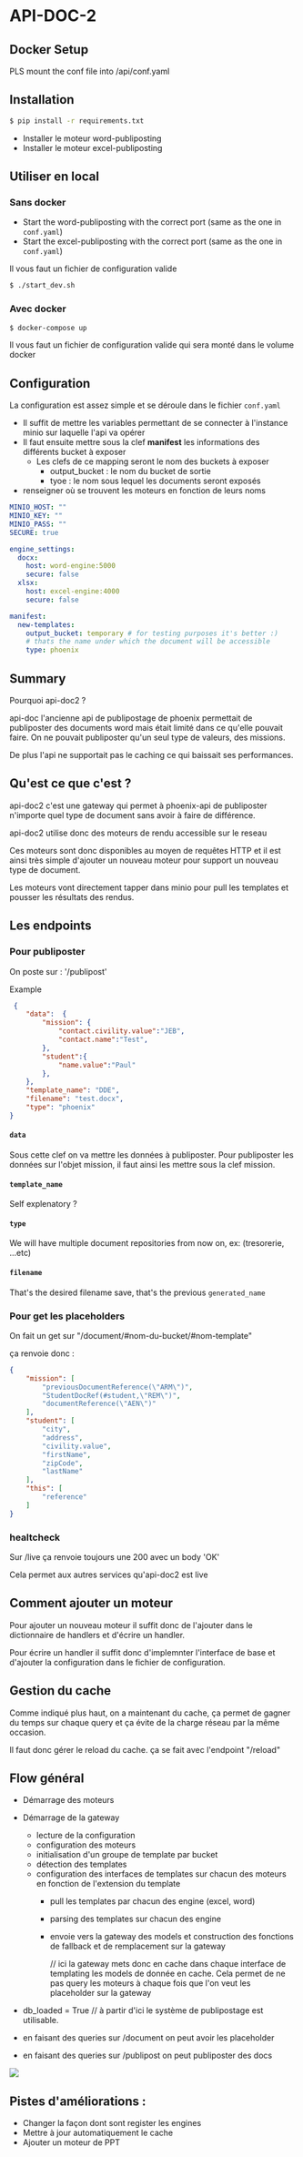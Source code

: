 # API-DOC-2

## Docker Setup

PLS mount the conf file into /api/conf.yaml

## Installation

```sh
$ pip install -r requirements.txt
```

* Installer le moteur word-publiposting
* Installer le moteur excel-publiposting


## Utiliser en local 

### Sans docker

* Start the word-publiposting with the correct port (same as the one in `conf.yaml`)
* Start the excel-publiposting with the correct port (same as the one in `conf.yaml`)

Il vous faut un fichier de configuration valide

```sh
$ ./start_dev.sh
```

### Avec docker

```sh
$ docker-compose up
```

Il vous faut un fichier de configuration valide qui sera monté dans le volume docker

## Configuration

La configuration est assez simple et se déroule dans le fichier `conf.yaml`

- Il suffit de mettre les variables permettant de se connecter à l'instance minio sur laquelle l'api va opérer
- Il faut ensuite mettre sous la clef **manifest** les informations des différents bucket à exposer
  - Les clefs de ce mapping seront le nom des buckets à exposer
    - output_bucket : le nom du bucket de sortie
    - tyoe : le nom sous lequel les documents seront exposés
- renseigner où se trouvent les moteurs en fonction de leurs noms

```yaml
MINIO_HOST: ""
MINIO_KEY: ""
MINIO_PASS: ""
SECURE: true

engine_settings:
  docx: 
    host: word-engine:5000
    secure: false
  xlsx:
    host: excel-engine:4000
    secure: false

manifest:
  new-templates:
    output_bucket: temporary # for testing purposes it's better :) 
    # thats the name under which the document will be accessible
    type: phoenix
```

## Summary

Pourquoi api-doc2 ?

api-doc l'ancienne api de publipostage de phoenix permettait de publiposter des documents word mais était limité dans ce qu'elle pouvait faire. On ne pouvait publiposter qu'un seul type de valeurs, des missions.

De plus l'api ne supportait pas le caching ce qui baissait ses performances.

## Qu'est ce que c'est ?

api-doc2 c'est une gateway qui permet à phoenix-api de publiposter n'importe quel type de document sans avoir à faire de différence.

api-doc2 utilise donc des moteurs de rendu accessible sur le reseau

Ces moteurs sont donc disponibles au moyen de requêtes HTTP et il est ainsi très simple d'ajouter un nouveau moteur pour support un nouveau type de document.

Les moteurs vont directement tapper dans minio pour pull les templates et pousser les résultats des rendus.

## Les endpoints

### Pour publiposter

On poste sur : '/publipost'

Example

```json
 {
    "data":  {
        "mission": {
            "contact.civility.value":"JEB",
            "contact.name":"Test",
        },
        "student":{
            "name.value":"Paul"
        },
    },
    "template_name": "DDE",
    "filename": "test.docx",
    "type": "phoenix"
}
```
#### `data` 

Sous cette clef on va mettre les données à publiposter.
Pour publiposter les données sur l'objet mission, il faut ainsi les mettre sous la clef mission.

#### `template_name`

Self explenatory ?

#### `type` 

We will have multiple document repositories from now on, ex: (tresorerie, ...etc)

#### `filename` 

That's the desired filename save, that's the previous `generated_name`



### Pour get les placeholders

On fait un get sur "/document/#nom-du-bucket/#nom-template"

ça renvoie donc : 

```json
{
    "mission": [
        "previousDocumentReference(\"ARM\")",
        "StudentDocRef(#student,\"REM\")",
        "documentReference(\"AEN\")"
    ],
    "student": [
        "city",
        "address",
        "civility.value",
        "firstName",
        "zipCode",
        "lastName"
    ],
    "this": [
        "reference"
    ]
}
```

### healtcheck

Sur /live ça renvoie toujours une 200 avec un body 'OK'

Cela permet aux autres services qu'api-doc2 est live


## Comment ajouter un moteur


Pour ajouter un nouveau moteur il suffit donc de l'ajouter dans le dictionnaire de handlers et d'écrire un handler.

Pour écrire un handler il suffit donc d'implemnter l'interface de base et d'ajouter la configuration dans le fichier de configuration.


## Gestion du cache


Comme indiqué plus haut, on a maintenant du cache, ça permet de gagner du temps sur chaque query et ça évite de la charge réseau par la même occasion.

Il faut donc gérer le reload du cache. ça se fait avec l'endpoint "/reload"


## Flow général

- Démarrage des moteurs
- Démarrage de la gateway
    - lecture de la configuration
    - configuration des moteurs
    - initialisation d'un groupe de template par bucket
    - détection des templates 
    - configuration des interfaces de templates sur chacun des moteurs en fonction de l'extension du template
        - pull les templates par chacun des engine (excel, word)
        - parsing des templates sur chacun des engine
        - envoie vers la gateway des models et construction des fonctions de fallback et de remplacement sur la gateway
    
            // ici la gateway mets donc en cache dans chaque interface de templating les models de donnée en cache. Cela permet de ne pas query les moteurs à chaque fois que l'on veut les placeholder sur la gateway

- db_loaded = True
// à partir d'ici le système de publipostage est utilisable.
- en faisant des queries sur /document on peut avoir les placeholder
- en faisant des queries sur /publipost on peut publiposter des docs

![](./docs/images/main.svg)


## Pistes d'améliorations :

- Changer la façon dont sont register les engines
- Mettre à jour automatiquement le cache
- Ajouter un moteur de PPT
